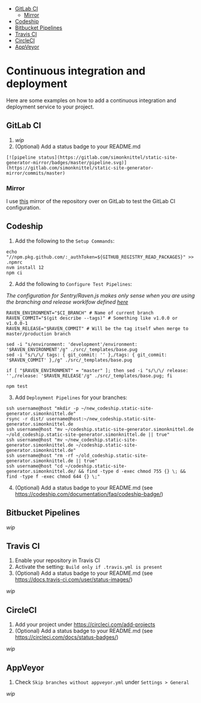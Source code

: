 * [GitLab CI](#gitlab-ci)
  * [Mirror](#mirror)
* [Codeship](#codeship)
* [Bitbucket Pipelines](#bitbucket-pipelines)
* [Travis CI](#travis-ci)
* [CircleCI](#circleci)
* [AppVeyor](#appveyor)


# Continuous integration and deployment

Here are some examples on how to add a continuous integration and deployment service to your project.


## GitLab CI

1. _wip_
2. (Optional) Add a status badge to your README.md
```
[![pipeline status](https://gitlab.com/simonknittel/static-site-generator-mirror/badges/master/pipeline.svg)](https://gitlab.com/simonknittel/static-site-generator-mirror/commits/master)
```

### Mirror

I use [this](https://gitlab.com/simonknittel/static-site-generator-mirror) mirror of the repository over on GitLab to test the GitLab CI configuration.


## Codeship

1. Add the following to the `Setup Commands`:

```shell
echo "//npm.pkg.github.com/:_authToken=${GITHUB_REGISTRY_READ_PACKAGES}" >> .npmrc
nvm install 12
npm ci
```

2. Add the following to `Configure Test Pipelines`:

_The configuration for Sentry/Raven.js makes only sense when you are using the branching and release worklfow defined [here](./branching-and-release-workflow.md)_

```shell
RAVEN_ENVIRONMENT="$CI_BRANCH" # Name of current branch
RAVEN_COMMIT="$(git describe --tags)" # Something like v1.0.0 or v1.0.0-1
RAVEN_RELEASE="$RAVEN_COMMIT" # Will be the tag itself when merge to master/production branch

sed -i "s/environment: 'development'/environment: '$RAVEN_ENVIRONMENT'/g" ./src/_templates/base.pug
sed -i "s/\/\/ tags: { git_commit: '' },/tags: { git_commit: '$RAVEN_COMMIT' },/g" ./src/_templates/base.pug

if [ "$RAVEN_ENVIRONMENT" = "master" ]; then sed -i "s/\/\/ release: '',/release: '$RAVEN_RELEASE'/g" ./src/_templates/base.pug; fi

npm test
```

3. Add `Deployment Pipelines` for your branches:

```shell
ssh username@host "mkdir -p ~/new_codeship.static-site-generator.simonknittel.de"
rsync -r dist/ username@host:~/new_codeship.static-site-generator.simonknittel.de
ssh username@host "mv ~/codeship.static-site-generator.simonknittel.de ~/old_codeship.static-site-generator.simonknittel.de || true"
ssh username@host "mv ~/new_codeship.static-site-generator.simonknittel.de ~/codeship.static-site-generator.simonknittel.de"
ssh username@host "rm -rf ~/old_codeship.static-site-generator.simonknittel.de || true"
ssh username@host "cd ~/codeship.static-site-generator.simonknittel.de/ && find -type d -exec chmod 755 {} \; && find -type f -exec chmod 644 {} \;"
```

4. (Optional) Add a status badge to your README.md (see <https://codeship.com/documentation/faq/codeship-badge/>)


## Bitbucket Pipelines

_wip_


## Travis CI

1. Enable your repository in Travis CI
2. Activate the setting: `Build only if .travis.yml is present`
3. (Optional) Add a status badge to your README.md (see <https://docs.travis-ci.com/user/status-images/>)

_wip_


## CircleCI

1. Add your project under <https://circleci.com/add-projects>
2. (Optional) Add a status badge to your README.md (see <https://circleci.com/docs/status-badges/>)

_wip_


## AppVeyor

1. Check `Skip branches without appveyor.yml` under `Settings > General`

_wip_
